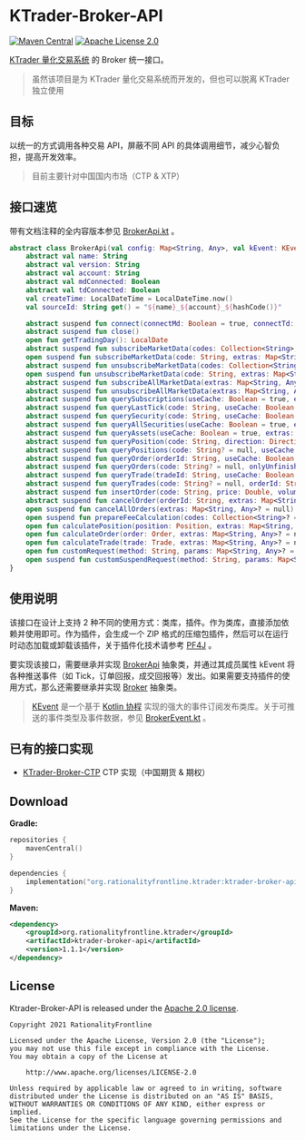 # KTrader-Broker-API 
[![Maven Central](https://img.shields.io/maven-central/v/org.rationalityfrontline.ktrader/ktrader-broker-api.svg?label=Maven%20Central)](https://search.maven.org/search?q=g:%22org.rationalityfrontline.ktrader%22%20AND%20a:%22ktrader-broker-api%22)
[![Apache License 2.0](https://img.shields.io/github/license/ktrader-tech/ktrader-broker-api)](https://github.com/ktrader-tech/ktrader-broker-api/blob/master/LICENSE)

[KTrader 量化交易系统](https://github.com/ktrader-tech/ktrader) 的 Broker 统一接口。
> 虽然该项目是为 KTrader 量化交易系统而开发的，但也可以脱离 KTrader 独立使用

## 目标
以统一的方式调用各种交易 API，屏蔽不同 API 的具体调用细节，减少心智负担，提高开发效率。
> 目前主要针对中国国内市场（CTP & XTP）

## 接口速览
带有文档注释的全内容版本参见 [BrokerApi.kt](https://github.com/ktrader-tech/ktrader-broker-api/blob/master/lib/src/main/kotlin/org/rationalityfrontline/ktrader/broker/api/BrokerApi.kt) 。
```kotlin
abstract class BrokerApi(val config: Map<String, Any>, val kEvent: KEvent) {
    abstract val name: String
    abstract val version: String
    abstract val account: String
    abstract val mdConnected: Boolean
    abstract val tdConnected: Boolean
    val createTime: LocalDateTime = LocalDateTime.now()
    val sourceId: String get() = "${name}_${account}_${hashCode()}"

    abstract suspend fun connect(connectMd: Boolean = true, connectTd: Boolean = true, extras: Map<String, Any>? = null)
    abstract suspend fun close()
    open fun getTradingDay(): LocalDate
    abstract suspend fun subscribeMarketData(codes: Collection<String>, extras: Map<String, Any>? = null)
    open suspend fun subscribeMarketData(code: String, extras: Map<String, Any>? = null)
    abstract suspend fun unsubscribeMarketData(codes: Collection<String>, extras: Map<String, Any>? = null)
    open suspend fun unsubscribeMarketData(code: String, extras: Map<String, Any>? = null)
    abstract suspend fun subscribeAllMarketData(extras: Map<String, Any>? = null)
    abstract suspend fun unsubscribeAllMarketData(extras: Map<String, Any>? = null)
    abstract suspend fun querySubscriptions(useCache: Boolean = true, extras: Map<String, Any>? = null): List<String>
    abstract suspend fun queryLastTick(code: String, useCache: Boolean = true, extras: Map<String, Any>? = null): Tick?
    abstract suspend fun querySecurity(code: String, useCache: Boolean = true, extras: Map<String, Any>? = null): Security?
    abstract suspend fun queryAllSecurities(useCache: Boolean = true, extras: Map<String, Any>? = null): List<Security>
    abstract suspend fun queryAssets(useCache: Boolean = true, extras: Map<String, Any>? = null): Assets
    abstract suspend fun queryPosition(code: String, direction: Direction, useCache: Boolean = true, extras: Map<String, Any>? = null): Position?
    abstract suspend fun queryPositions(code: String? = null, useCache: Boolean = true, extras: Map<String, Any>? = null): List<Position>
    abstract suspend fun queryOrder(orderId: String, useCache: Boolean = true, extras: Map<String, Any>? = null): Order?
    abstract suspend fun queryOrders(code: String? = null, onlyUnfinished: Boolean = true, useCache: Boolean = true, extras: Map<String, Any>? = null): List<Order>
    abstract suspend fun queryTrade(tradeId: String, useCache: Boolean = true, extras: Map<String, Any>? = null): Trade?
    abstract suspend fun queryTrades(code: String? = null, orderId: String? = null, useCache: Boolean = true, extras: Map<String, Any>? = null): List<Trade>
    abstract suspend fun insertOrder(code: String, price: Double, volume: Int, direction: Direction, offset: OrderOffset, orderType: OrderType = OrderType.LIMIT, extras: Map<String, Any>? = null): Order
    abstract suspend fun cancelOrder(orderId: String, extras: Map<String, Any>? = null)
    open suspend fun cancelAllOrders(extras: Map<String, Any>? = null)
    open suspend fun prepareFeeCalculation(codes: Collection<String>? = null, extras: Map<String, Any>? = null)
    open fun calculatePosition(position: Position, extras: Map<String, Any>? = null)
    open fun calculateOrder(order: Order, extras: Map<String, Any>? = null)
    open fun calculateTrade(trade: Trade, extras: Map<String, Any>? = null)
    open fun customRequest(method: String, params: Map<String, Any>? = null): Any
    open suspend fun customSuspendRequest(method: String, params: Map<String, Any>? = null): Any
}
```

## 使用说明
该接口在设计上支持 2 种不同的使用方式：类库，插件。作为类库，直接添加依赖并使用即可。作为插件，会生成一个 ZIP 格式的压缩包插件，然后可以在运行时动态加载或卸载该插件，关于插件化技术请参考 [PF4J](https://github.com/pf4j/pf4j) 。

要实现该接口，需要继承并实现 [BrokerApi](https://github.com/ktrader-tech/ktrader-broker-api/blob/master/lib/src/main/kotlin/org/rationalityfrontline/ktrader/broker/api/BrokerApi.kt) 抽象类，并通过其成员属性 kEvent
将各种推送事件（如 Tick，订单回报，成交回报等）发出。如果需要支持插件的使用方式，那么还需要继承并实现 [Broker](https://github.com/ktrader-tech/ktrader-broker-api/blob/master/lib/src/main/kotlin/org/rationalityfrontline/ktrader/broker/api/Broker.kt) 抽象类。
> [KEvent](https://github.com/RationalityFrontline/kevent) 是一个基于 [Kotlin 协程](https://github.com/Kotlin/kotlinx.coroutines) 实现的强大的事件订阅发布类库。关于可推送的事件类型及事件数据，参见 [BrokerEvent.kt](https://github.com/ktrader-tech/ktrader-broker-api/blob/master/lib/src/main/kotlin/org/rationalityfrontline/ktrader/broker/api/BrokerEvent.kt) 。

## 已有的接口实现
* [KTrader-Broker-CTP](https://github.com/ktrader-tech/ktrader-broker-ctp) CTP 实现（中国期货 & 期权）

## Download

**Gradle:**

```kotlin
repositories {
    mavenCentral()
}

dependencies {
    implementation("org.rationalityfrontline.ktrader:ktrader-broker-api:1.1.1")
}
```

**Maven:**

```xml
<dependency>
    <groupId>org.rationalityfrontline.ktrader</groupId>
    <artifactId>ktrader-broker-api</artifactId>
    <version>1.1.1</version>
</dependency>
```

## License

Ktrader-Broker-API is released under the [Apache 2.0 license](https://github.com/ktrader-tech/ktrader-broker-api/blob/master/LICENSE).

```
Copyright 2021 RationalityFrontline

Licensed under the Apache License, Version 2.0 (the "License");
you may not use this file except in compliance with the License.
You may obtain a copy of the License at

    http://www.apache.org/licenses/LICENSE-2.0

Unless required by applicable law or agreed to in writing, software
distributed under the License is distributed on an "AS IS" BASIS,
WITHOUT WARRANTIES OR CONDITIONS OF ANY KIND, either express or implied.
See the License for the specific language governing permissions and
limitations under the License.
```